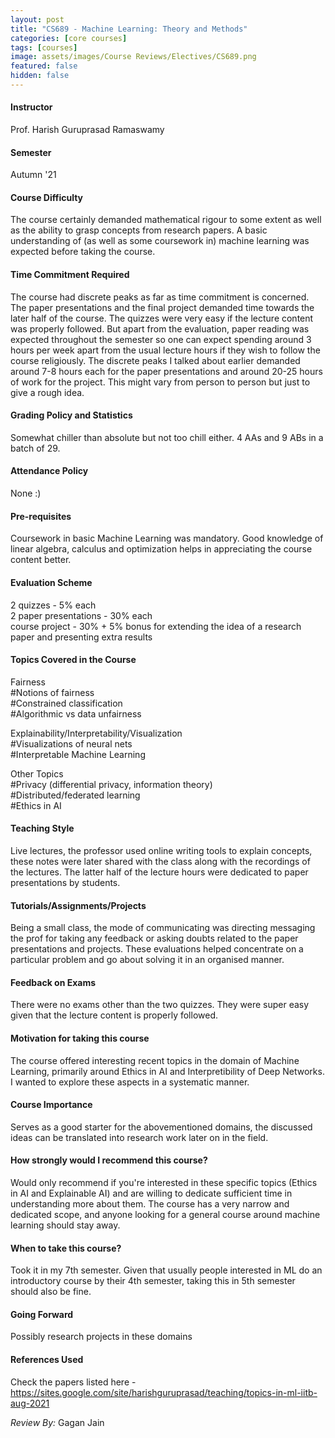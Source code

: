 ```yaml
---
layout: post
title: "CS689 - Machine Learning: Theory and Methods"
categories: [core courses]
tags: [courses]
image: assets/images/Course Reviews/Electives/CS689.png
featured: false
hidden: false
---
```


#### Instructor
Prof. Harish Guruprasad Ramaswamy

#### Semester
Autumn '21

#### Course Difficulty
The course certainly demanded mathematical rigour to some extent as well as the ability to grasp concepts from research papers. A basic understanding of (as well as some coursework in) machine learning was expected before taking the course.

#### Time Commitment Required
The course had discrete peaks as far as time commitment is concerned. The paper presentations and the final project demanded time towards the later half of the course. The quizzes were very easy if the lecture content was properly followed. But apart from the evaluation, paper reading was expected throughout the semester so one can expect spending around 3 hours per week apart from the usual lecture hours if they wish to follow the course religiously. The discrete peaks I talked about earlier demanded around 7-8 hours each for the paper presentations and around 20-25 hours of work for the project. This might vary from person to person but just to give a rough idea.

#### Grading Policy and Statistics
Somewhat chiller than absolute but not too chill either. 4 AAs and 9 ABs in a batch of 29.

#### Attendance Policy
None :)

#### Pre-requisites
Coursework in basic Machine Learning was mandatory. Good knowledge of linear algebra, calculus and optimization helps in appreciating the course content better.

#### Evaluation Scheme
2 quizzes - 5% each  
2 paper presentations - 30% each  
course project - 30% + 5% bonus for extending the idea of a research paper and presenting extra results

#### Topics Covered in the Course
Fairness  
#Notions of fairness  
#Constrained classification  
#Algorithmic vs data unfairness  
  
Explainability/Interpretability/Visualization  
#Visualizations of neural nets  
#Interpretable Machine Learning  
  
Other Topics  
#Privacy (differential privacy, information theory)  
#Distributed/federated learning  
#Ethics in AI

#### Teaching Style
Live lectures, the professor used online writing tools to explain concepts, these notes were later shared with the class along with the recordings of the lectures. The latter half of the lecture hours were dedicated to paper presentations by students.

#### Tutorials/Assignments/Projects
Being a small class, the mode of communicating was directing messaging the prof for taking any feedback or asking doubts related to the paper presentations and projects. These evaluations helped concentrate on a particular problem and go about solving it in an organised manner.

#### Feedback on Exams
There were no exams other than the two quizzes. They were super easy given that the lecture content is properly followed.

#### Motivation for taking this course
The course offered interesting recent topics in the domain of Machine Learning, primarily around Ethics in AI and Interpretibility of Deep Networks. I wanted to explore these aspects in a systematic manner.

#### Course Importance
Serves as a good starter for the abovementioned domains, the discussed ideas can be translated into research work later on in the field. 

#### How strongly would I recommend this course?
Would only recommend if you're interested in these specific topics (Ethics in AI and Explainable AI) and are willing to dedicate sufficient time in understanding more about them. The course has a very narrow and dedicated scope, and anyone looking for a general course around machine learning should stay away. 

#### When to take this course?
Took it in my 7th semester. Given that usually people interested in ML do an introductory course by their 4th semester, taking this in 5th semester should also be fine.

#### Going Forward
Possibly research projects in these domains

#### References Used
Check the papers listed here - https://sites.google.com/site/harishguruprasad/teaching/topics-in-ml-iitb-aug-2021

*Review By:* Gagan Jain
